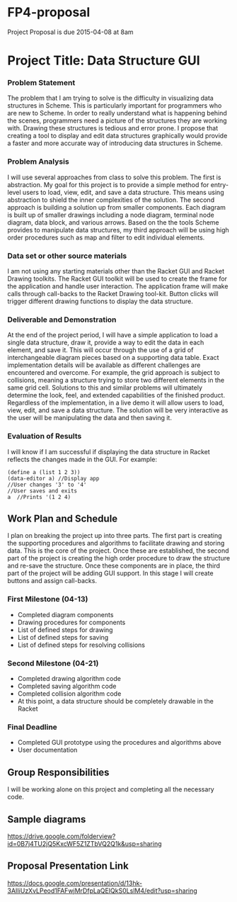 # FP4-proposal
Project Proposal is due 2015-04-08 at 8am

# Project Title: Data Structure GUI
### Problem Statement
The problem that I am trying to solve is the difficulty in visualizing data structures in Scheme. This is particularly important for programmers who are new to Scheme. In order to really understand what is happening behind the scenes, programmers need a picture of the structures they are working with. Drawing these structures is tedious and error prone. I propose that creating a tool to display and edit data structures graphically would provide a faster and more accurate way of introducing data structures in Scheme.

### Problem Analysis
I will use several approaches from class to solve this problem. The first is abstraction. My goal for this project is to provide a simple method for entry-level users to load, view, edit, and save a data structure. This means using abstraction to shield the inner complexities of the solution. The second approach is building a solution up from smaller components. Each diagram is built up of smaller drawings including a node diagram, terminal node diagram, data block, and various arrows. Based on the the tools Scheme provides to manipulate data structures, my third approach will be using high order procedures such as map and filter to edit individual elements.

### Data set or other source materials
I am not using any starting materials other than the Racket GUI and Racket Drawing toolkits. The Racket GUI toolkit will be used to create the frame for the application and handle user interaction. The application frame will make calls through call-backs to the Racket Drawing tool-kit. Button clicks will trigger different drawing functions to display the data structure.

### Deliverable and Demonstration
At the end of the project period, I will have a simple application to load a single data structure, draw it, provide a way to edit the data in each element, and save it. This will occur through the use of a grid of interchangeable diagram pieces based on a supporting data table. Exact implementation details will be available as different challenges are encountered and overcome. For example, the grid approach is subject to collisions, meaning a structure trying to store two different elements in the same grid cell. Solutions to this and similar problems will ultimately determine the look, feel, and extended capabilities of the finished product. Regardless of the implementation, in a live demo it will allow users to load, view, edit, and save a data structure. The solution will be very interactive as the user will be manipulating the data and then saving it.

### Evaluation of Results
I will know if I am successful if displaying the data structure in Racket reflects the changes made in the GUI. For example:
```
(define a (list 1 2 3))
(data-editor a) //Display app
//User changes '3' to '4'
//User saves and exits
a  //Prints '(1 2 4)
```

## Work Plan and Schedule
I plan on breaking the project up into three parts. The first part is creating the supporting procedures and algorithms to facilitate drawing and storing data. This is the core of the project. Once these are established, the second part of the project is creating the high order procedure to draw the structure and re-save the structure. Once these components are in place, the third part of the project will be adding GUI support. In this stage I will create buttons and assign call-backs. 

### First Milestone (04-13)
* Completed diagram components
* Drawing procedures for components
* List of defined steps for drawing
* List of defined steps for saving
* List of defined steps for resolving collisions

### Second Milestone (04-21)
* Completed drawing algorithm code
* Completed saving algorithm code
* Completed collision algorithm code
* At this point, a data structure should be completely drawable in the Racket
 
### Final Deadline
* Completed GUI prototype using the procedures and algorithms above
* User documentation

## Group Responsibilities
I will be working alone on this project and completing all the necessary code.

## Sample diagrams
https://drive.google.com/folderview?id=0B7j4TU2jQ5KxcWF5Z1ZTbVQ2Q1k&usp=sharing

## Proposal Presentation Link
https://docs.google.com/presentation/d/13hk-3AIIiUzXvLPeod1FAFwjMrDfpLaQEIQkS0LslM4/edit?usp=sharing

<!-- Links -->
[piazza]: https://piazza.com/class/i55is8xqqwhmr?cid=453
[markdown]: https://help.github.com/articles/markdown-basics/
